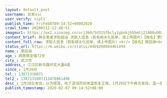```yaml
---
layout: default_post
username: 亚男vic
user_verify: vipl1
publish_time: FriFeb0709:14:52+08002020
crawl_time: 20200212-12:40:51
imageurl: https://wx2.sinaimg.cn/orj360/5d315fbcly1gbnkjb5bmtj21400u00x3.jpg,https://wx3.sinaimg.cn/orj360/5d315fbcly1gbnkjbfauxj20u0140q6l.jpg,https://wx2.sinaimg.cn/orj360/5d315fbcly1gbnkjbp3mhj20u0140whq.jpg,https://wx1.sinaimg.cn/orj360/5d315fbcly1gbnkjbzzgsj20u0140tcc.jpg,https://wx1.sinaimg.cn/orj360/5d315fbcly1gbnkjcwkl0j20u01400v1.jpg
content_brief: 肺炎患者求助超话 求助人信息（若有相关化验单，请上传图片）【姓名】樊启昶【年龄】病患樊友强   72岁【所在城市】武汉市【所在小区、社区】江汉区新华路环亚大厦A座【患病时间】1月28日【联系方式】13871316071【其他紧急联系人】13871316071  13476861496【病情描述】1月28日发烧，以为 ...全文
content_full_raw: 求助人信息（若有相关化验单，请上传图片）<br/>【姓名】樊启昶<br/>【年龄】病患樊友强72岁<br/>【所在城市】武汉市<br/>【所在小区、社区】江汉区新华路环亚大厦A座<br/>【患病时间】1月28日<br/>【联系方式】13871316071<br/>【其他紧急联系人】1387131607113476861496<br/>【病情描述】1月28日发烧，以为感冒，吃了退烧药后体温恢复正常。1月29日下午再次发烧，温一度上升到39度。30日凌晨我开车送父亲去新华医院拍CT，发现肺部感染。由于母亲属于密接者，也拍了CT，同样发现肺部感染。医生给双亲开了药，让我们回去吃药，按规定的时间复诊。接下来的几天我父亲情况不稳定，体温反复。无奈没有床位，只能继续在家监控。在这短短的几天状态越来越差，呼吸也出现了问题。2月5日核酸结果呈现阴性，但是医生表示在临床判断上面还是更侧重于CT。2月6日周四去新华医院复诊拍肺部CT，发现肺部2/3感染，老人呼吸上出现了问题，开始喘，靠吸氧缓解，无奈还是没有病床。老人有心血管疾病、高血压、高血糖，几年前做过心脏支架手术，现在又感染了新冠。现在我的母亲拖着病重的身体与我照顾在医院观察室吸氧的父亲院，妻子独自在家照顾3岁的儿子。我们向各位求助，帮我的老父亲立即入院。<br/>求助人联系电话:<br/>樊启昶13871316071  13476861496 <br/>曹明正18971456285
status_url: https://m.weibo.cn/status/4469260044461499
name_: 樊启昶
age_: 病患樊友强72岁
city_: 武汉市
address_: 江汉区新华路环亚大厦A座
since_: 1月28日
tel_: 13871316071
tel2_: 1387131607113476861496
desc_: 1月28日发烧，以为感冒，吃了退烧药后体温恢复正常。1月29日下午再次发烧，温一度上升到39度。30日凌晨我开车送父亲去新华医院拍CT，发现肺部感染。由于母亲属于密接者，也拍了CT，同样发现肺部感染。医生给双亲开了药，让我们回去吃药，按规定的时间复诊。接下来的几天我父亲情况不稳定，体温反复。无奈没有床位，只能继续在家监控。在这短短的几天状态越来越差，呼吸也出现了问题。2月5日核酸结果呈现阴性，但是医生表示在临床判断上面还是更侧重于CT。2月6日周四去新华医院复诊拍肺部CT，发现肺部2/3感染，老人呼吸上出现了问题，开始喘，靠吸氧缓解，无奈还是没有病床。老人有心血管疾病、高血压、高血糖，几年前做过心脏支架手术，现在又感染了新冠。现在我的母亲拖着病重的身体与我照顾在医院观察室吸氧的父亲院，妻子独自在家照顾3岁的儿子。我们向各位求助，帮我的老父亲立即入院。求助人联系电话樊启昶13871316071  13476861496 曹明正18971456285
publish_timestamp: 2020-02-07 09:14:52+08:00
---
```

